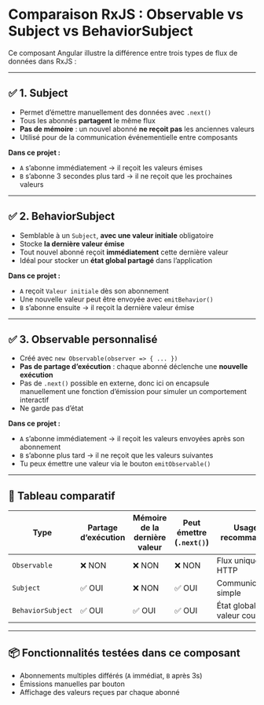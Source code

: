 # Comparaison RxJS : Observable vs Subject vs BehaviorSubject

Ce composant Angular illustre la différence entre trois types de flux de données dans RxJS :

---

## ✅ 1. Subject

- Permet d’émettre manuellement des données avec `.next()`
- Tous les abonnés **partagent** le même flux
- **Pas de mémoire** : un nouvel abonné **ne reçoit pas** les anciennes valeurs
- Utilisé pour de la communication événementielle entre composants

**Dans ce projet :**
- `A` s’abonne immédiatement → il reçoit les valeurs émises
- `B` s’abonne 3 secondes plus tard → il ne reçoit que les prochaines valeurs

---

## ✅ 2. BehaviorSubject

- Semblable à un `Subject`, **avec une valeur initiale** obligatoire
- Stocke **la dernière valeur émise**
- Tout nouvel abonné reçoit **immédiatement** cette dernière valeur
- Idéal pour stocker un **état global partagé** dans l’application

**Dans ce projet :**
- `A` reçoit `Valeur initiale` dès son abonnement
- Une nouvelle valeur peut être envoyée avec `emitBehavior()`
- `B` s’abonne ensuite → il reçoit la dernière valeur émise

---

## ✅ 3. Observable personnalisé

- Créé avec `new Observable(observer => { ... })`
- **Pas de partage d’exécution** : chaque abonné déclenche une **nouvelle exécution**
- Pas de `.next()` possible en externe, donc ici on encapsule manuellement une fonction d’émission pour simuler un comportement interactif
- Ne garde pas d’état

**Dans ce projet :**
- `A` s’abonne immédiatement → il reçoit les valeurs envoyées après son abonnement
- `B` s’abonne plus tard → il ne reçoit que les valeurs suivantes
- Tu peux émettre une valeur via le bouton `emitObservable()`

---

## 🧪 Tableau comparatif

| Type              | Partage d’exécution | Mémoire de la dernière valeur | Peut émettre (`.next()`) | Usage recommandé             |
|-------------------|---------------------|-------------------------------|---------------------------|------------------------------|
| `Observable`      | ❌ NON              | ❌ NON                        | ❌ NON                    | Flux unique, HTTP           |
| `Subject`         | ✅ OUI              | ❌ NON                        | ✅ OUI                    | Communication simple         |
| `BehaviorSubject` | ✅ OUI              | ✅ OUI                        | ✅ OUI                    | État global, valeur courante |

---

## 📦 Fonctionnalités testées dans ce composant

- Abonnements multiples différés (`A` immédiat, `B` après 3s)
- Émissions manuelles par bouton
- Affichage des valeurs reçues par chaque abonné
